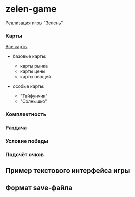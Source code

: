 # zelen-game
Реализация игры "Зелень"

### Карты
[Все карты](https://66dd6fe7aa07a9cd796f1087--aesthetic-moxie-807fe3.netlify.app/)

* базовые карты:
  * карты рынка
  * карты цены
  * карты овощей
  
* особые карты:
  * "Тайфунчик"
  * "Солнышко"
### Комплектность

### Раздача

### Условие победы

### Подсчёт очков 

## Пример текстового интерфейса игры

## Формат save-файла








